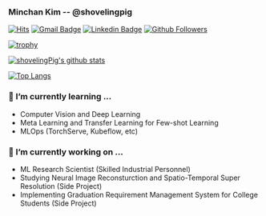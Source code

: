 ### Minchan Kim -- @shovelingpig

[![Hits](https://hits.seeyoufarm.com/api/count/incr/badge.svg?url=https%3A%2F%2Fgithub.com%2Fshoveling-pig&count_bg=%2379C83D&title_bg=%23555555&icon=&icon_color=%23FF0000&title=hits&edge_flat=false)](https://hits.seeyoufarm.com)
[![Gmail Badge](https://img.shields.io/badge/-Gmail-d14836?style=flat-square&logo=Gmail&logoColor=white&link=mailto:shovelingpig@gmail.com)](mailto:shovelingpig@gmail.com)
[![Linkedin Badge](https://img.shields.io/badge/-LinkedIn-blue?style=flat-square&logo=Linkedin&logoColor=white&link=https://www.linkedin.com/in/shovelingpig/)](https://www.linkedin.com/in/shovelingpig/)
[![Github Followers](https://img.shields.io/github/followers/shovelingpig?color=06d6a0&label=Github%20Followers&style=for-the-badge)](https://github.com/shovelingpig?tab=followers)

[![trophy](https://github-profile-trophy.vercel.app/?username=shovelingpig&theme=chalk&row=2&column=10)](https://github.com/ryo-ma/github-profile-trophy)

[![shovelingPig's github stats](https://github-readme-stats.vercel.app/api?username=shovelingpig&show_icons=true&theme=dracula)](https://github.com/shovelingpig)

[![Top Langs](https://github-readme-stats.vercel.app/api/top-langs/?username=shovelingpig&layout=compact&langs_count=8&theme=dracula)](https://github.com/shovelingpig)

### 🌱 I’m currently learning ...
- Computer Vision and Deep Learning
- Meta Learning and Transfer Learning for Few-shot Learning
- MLOps (TorchServe, Kubeflow, etc)

### 🔭 I’m currently working on ...
- ML Research Scientist (Skilled Industrial Personnel)
- Studying Neural Image Reconsturction and Spatio-Temporal Super Resolution (Side Project)
- Implementing Graduation Requirement Management System for College Students (Side Project)
